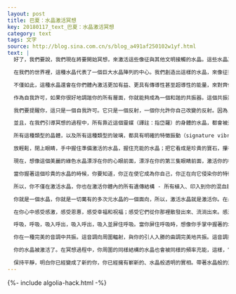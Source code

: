 ```yaml
---
layout: post
title: 巴夏：水晶激活冥想
key: 20180117_text_巴夏：水晶激活冥想
category: text
tags: 文字
source: http://blog.sina.com.cn/s/blog_a491af250102w1yf.html
text: |
  好了，我們要說，我們現在將要開始冥想，來激活這些像征與其他文明接觸的水晶。這些水晶其實也是一種自我許可（permission slip），它們被稱為「艾莎莎妮接觸水晶」或者「接觸之種」。

  在我們的世界裡，這種水晶代表了一個巨大水晶陣列的中心。我們創造出這樣的水晶，來像征我們所在的以及正在成為其成員的星際家族中的所有意識和所有世界。你們的地球不久也會加入這樣的星際家族，所以，你們可以利用這種水晶來協調你們的頻率，協調你們的振動，從而匹配星際家族的頻率，為你們加入星際家族做最初的準備。

  不僅如此，這種水晶還會在你們體內激活更加有益、更具有傳導性甚至超導性的能量，來對齊你的所有中心，對齊你身體的所有中心，對齊你所有的細胞、分子、原子和亞原子結構，讓你與一切萬有（All That Is）和諧共振。[因聽譯等問題，此處有省略]

  作為自我許可，如果你很好地調諧你的所有層面，你就能夠成為一個和諧的共振器。這個共振器會隨著每一次的心跳振動一次。也就是說，你的身體會隨著每一次的心跳釋放出一個能量泡泡。這個泡泡從你的心臟處產生，以光的速度向四周擴散；伴隨著每一次的心跳，它就像振動的音調，與所有其他音調或者說所有其他心跳混合在一起，以一種和諧的共振，浸沒你們的整個星球、你們的整個文明。而這將和我們的心跳、我們的世界共振，同時也和整個星系家族共振。這樣，你們就能夠在保持獨特性的情況下與我們成為一體。

  我們要提醒你，這只是一個自我許可。它只是一個反射，一個你允許你自己改變的反射。因為，來自於你的這種能量，以及你通過這個自我許可形成的與你的高我的關係 - 一種讓你成為更完整的自己的關係——讓你與這種振動，或者說與這種水晶的振動共振。

  並且，在我們引導冥想的過程中，所有靠近這個靈媒（譯註：指岱羅）的身體的水晶，都會被這種特定的頻率充能。隨著你們也加入到這個激活水晶冥想，或者說加入到這個自我許可練習，你們要知道，你們的身體也將開始與這種頻率和諧共振。當這種情況發生時，放置在你們身體周圍的任何其他未充能的水晶，或者更準確地說，位於你們身體周圍的任何這種特定結構（specific configuration）的水晶 – 這種水晶能夠散發這種構造的中心主水晶[？] – 也會以同樣的振動，同樣的頻率充能，如果它們是相同類型的水晶的話。

  所有這種類型的晶體，以及所有這種類型的玻璃，都具有明確的特徵振動（signature vibration），它們將會與我們為這些特定的水晶、特定的火花、特定的接觸頻率而發出的頻率共振 - 我們發出這樣的頻率，是為了向你們注入。這樣，你們，連同水晶一起，就成為一顆接觸種子。並且，借助強大的能量，你們能夠更加高效地吸引我們與你們接觸。這樣，我們就能夠一起形成更加牢固的連接、橋樑，形成更加穩固的新實相 – 介於你我之間的第三實相。在這個新實相裡，我們能夠作為家人彼此互動。因為你們願意在這種接觸體驗中接納這種頻率，願意呈現這種振動，願意代表你們的世界，所以，我們非常感謝你們，非常感激你們。

  放輕鬆，閉上眼睛，手中握住準備激活的水晶，握住充能的水晶；把它看成是珍貴的寶石，攥在手裡。因為它是你的心臟的一種反射，它是你的意識能量領域中的、由這種頻率所代表的心輪振動的一種反射。當你感覺你手中的水晶時，伴隨著輕鬆、平靜的呼吸，在你的心眼（mind eyes）裡想像它，吸入這個水晶的能量。把它吸進來，進入它。想像你手中的水晶在你手中跳動，就像一個小小的心臟一樣。同時開始感受水晶和你自己的心跳之間的同步跳動。讓你自己成為那個跳動，成為你手中的水晶的跳動。

  現在，想像這個美麗的綠色水晶漂浮在你的心眼前面，漂浮在你的第三隻眼睛前面，激活你的松果體，讓它產生DMT。激活那個振動 - 那個共振的頻率 - 激活你的松果體，來讓你能夠更容易地看到、覺察到和感覺到其他維度、其他領域、其他實相、其他平行世界。這些維度、領域、實相或平行世界居住著其他意識、其他存有和其他心靈，他們也與這個水晶和諧地跳動著，跳動著；也與你的心和諧地跳動著，跳動著，跳動著。這是一個心跳的交響樂，大家彼此交流談心；這是一個心跳的諧奏曲，大家彼此親密交談。

  當你握著這個珍貴的水晶的時候，你要知道，你正在使它成為你自己，你正在向它侵染你的特徵振動，你的特徵頻率。正如它在向你印入它的頻率，你也在向它印入你的頻率。你正在把這種振動融入到你的每一個細胞、每一個分子、每一個組織；在你體內，一切都在和諧共振著。現在，這種特徵頻率變成了你的遺傳結構的一部分。

  所以，你不僅在激活水晶，你也在激活你體內的所有遺傳結構 - 所有植入、印入到你的混血能量中的、讓你能夠與其他外星意識或外星維度的高我和指導靈親密交流的遺傳結構 - 你正在逐個激活它們。那些印入你的振動，打開了進入其他領域、其他維度的門戶。

  你就是一個水晶，你就是一切萬有的多次元水晶的一個面向，所以，激活水晶就是激活你。在永恆和無限浩瀚的時空裡，你閃爍著、閃耀著。你是永恆無限的水晶存有，水晶意識；你是造物的一粒種子，一粒接觸之種；你在完美的音調中振動著，引向更完整的自己。

  在你心中感受感激，感受恩惠，感受幸福和祝福；感受它們從你那裡散發出來、流淌出來。感激、祝福、愛及恩惠，從你那裡流向這個非常清晰地振動著的水晶，又從水晶這裡流向你，使你能夠成為更完整的自己，使你能夠非常清晰地與我們相遇，與所有其他存有相遇。通過心，你們與那些存有們綁定在一起，綁定到你們所屬的意識家人上，綁定到星際家族和一切萬有上。

  呼吸，呼吸，吸入呼出，吸入呼出，吸入並屏住呼吸。當你屏住呼吸時，想像你手掌中握著的水晶的中心發出一道閃光，同時你心臟的中心也發出一道閃光。這兩道閃光向外射出，成為一道光。然後呼出，那是釋然的氣息，那是寬容的氣息，那是臣服的氣息，那是放手的氣息，那是平靜的氣息，那是接納的氣息，那是容許的氣息，那是來自一切萬有的接受、滋養和支持的氣息。因為你們就是一，你們屬於一個家庭，你們是一家人。

  你在一種完美的音調中共振。這音調向周圍輻射，與你的引人入勝的曲調完美地共振。這音調與你們的聲音一起，共同演奏著愛、光和美麗的協奏曲，永遠，永遠，永遠⋯

  你的水晶被激活了。在冥想過程中，你周圍的同樣結構的水晶也會被同樣的頻率充能，這樣，它們被激活了。心連心，水晶連水晶；心靈連心靈，水晶連水晶；精神連精神，水晶連水晶；靈魂連靈魂，水晶連水晶。你們是同一個心靈、同一個精神、同一個靈魂、同一顆心，同一個晶體振動。

  保持平靜，明白你已經變成了新的你，你已經擁有嶄新的、水晶般透明的實相。帶著水晶般的清醒，開始你的新生活，新喜悅。祝福並無條件地愛你們，再見！
---
```


{%- include algolia-hack.html -%}
